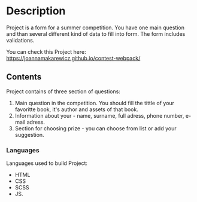 # Description

Project is a form for a summer competition. You have one main question and than several different kind of data to fill into form. The form includes validations.

You can check this Project here: https://joannamakarewicz.github.io/contest-webpack/

## Contents

Project contains of three section of questions:

1. Main question in the competition. You should fill the tittle of your favoritte book, it's author and assets of that book.
2. Information about your - name, surname, full adress, phone number, e-mail adress.
3. Section for choosing prize - you can choose from list or add your suggestion.

### Languages

Languages used to build Project: 
- HTML 
- CSS 
- SCSS 
- JS.
